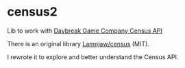 # census2

Lib to work with [Daybreak Game Company Census API](https://census.daybreakgames.com/)

There is an original library [Lampjaw/census](https://github.com/Lampjaw/census) (MIT).

I rewrote it to explore and better understand the Census API.

